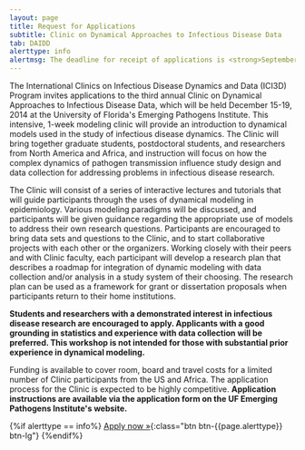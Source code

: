 ```yaml
---
layout: page
title: Request for Applications
subtitle: Clinic on Dynamical Approaches to Infectious Disease Data
tab: DAIDD
alerttype: info
alertmsg: The deadline for receipt of applications is <strong>September 15, 2014</strong>.  Late or incomplete applications will not be considered.
---
```


The International Clinics on Infectious Disease Dynamics and Data (ICI3D) Program invites applications to the third annual Clinic on Dynamical Approaches to Infectious Disease Data, which will be held December 15-19, 2014 at the University of Florida's Emerging Pathogens Institute. This intensive, 1-week modeling clinic will provide an introduction to dynamical models used in the study of infectious disease dynamics. The Clinic will bring together graduate students, postdoctoral students, and researchers from North America and Africa, and instruction will focus on how the complex dynamics of pathogen transmission influence study design and data collection for addressing problems in infectious disease research.

The Clinic will consist of a series of interactive lectures and tutorials that will guide participants through the uses of dynamical modeling in epidemiology. Various modeling paradigms will be discussed, and participants will be given guidance regarding the appropriate use of models to address their own research questions. Participants are encouraged to bring data sets and questions to the Clinic, and to start collaborative projects with each other or the organizers. Working closely with their peers and with Clinic faculty, each participant will develop a research plan that describes a roadmap for integration of dynamic modeling with data collection and/or analysis in a study system of their choosing. The research plan can be used as a framework for grant or dissertation proposals when participants return to their home institutions.

**Students and researchers with a demonstrated interest in infectious disease research are encouraged to apply. Applicants with a good grounding in statistics and experience with data collection will be preferred. This workshop is not intended for those with substantial prior experience in dynamical modeling.**

Funding is available to cover room, board and travel costs for a limited number of Clinic participants from the US and Africa. The application process for the Clinic is expected to be highly competitive. **Application instructions are available via the application form on the UF Emerging Pathogens Institute's website.**

{%if alerttype == info%}
[Apply now »](http://epi.ufl.edu/ici3d/daidd-application-form/ "Application Form"){:class="btn btn-{{page.alerttype}} btn-lg"}
{%endif%}
